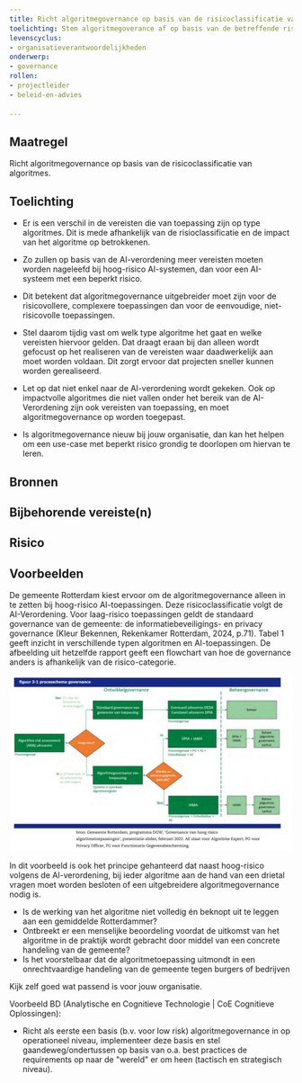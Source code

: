 ```yaml
---
title: Richt algoritmegovernance op basis van de risicoclassificatie van algoritmes. 
toelichting: Stem algoritmegoverance af op basis van de betreffende risicoclassifcatie van een algoritme. 
levenscyclus:
- organisatieverantwoordelijkheden
onderwerp:
- governance
rollen:
- projectleider
- beleid-en-advies

---
```


## Maatregel

 Richt algoritmegovernance op basis van de risicoclassificatie van algoritmes.

## Toelichting
- Er is een verschil in de vereisten die van toepassing zijn op type algoritmes. Dit is mede afhankelijk van de risioclassificatie en de impact van het algoritme op betrokkenen.
- Zo zullen op basis van de AI-verordening meer vereisten moeten worden nageleefd bij hoog-risico AI-systemen, dan voor een AI-systeem met een beperkt risico. 
- Dit betekent dat algoritmegovernance uitgebreider moet zijn voor de risicovollere, complexere toepassingen dan voor de eenvoudige, niet-risicovolle toepassingen.

- Stel daarom tijdig vast om welk type algoritme het gaat en welke vereisten hiervoor gelden. Dat draagt eraan bij dan alleen wordt gefocust op het realiseren van de vereisten waar daadwerkelijk aan moet worden voldaan. Dit zorgt ervoor dat projecten sneller kunnen worden gerealiseerd.
- Let op dat niet enkel naar de AI-verordening wordt gekeken. Ook op impactvolle algoritmes die niet vallen onder het bereik van de AI-Verordening zijn ook vereisten van toepassing, en moet algoritmegovernance op worden toegepast.
- Is algoritmegovernance nieuw bij jouw organisatie, dan kan het helpen om een use-case met beperkt risico grondig te doorlopen om hiervan te leren.

## Bronnen

<!-- Hier volgt een lijst met vereisten op basis van de in de metadata ingevulde vereiste -->

<!-- Let op! onderstaande regel met 'list_vereisten_on_maatregelen_page' niet weghalen! Deze maakt automatisch een lijst van bijbehorende verseisten op basis van de metadata  -->
<!-- list_vereisten_on_maatregelen_page -->

## Bijbehorende vereiste(n)

<!-- list_vereisten_on_maatregelen_page -->

## Risico 
<!-- vul hier het specifieke risico in dat kan worden gemitigeerd met behulp van deze maatregel -->

## Voorbeelden

De gemeente Rotterdam kiest ervoor om de algoritmegovernance alleen in te zetten bij hoog-risico AI-toepassingen. 
Deze risicoclassificatie volgt de AI-Verordening. Voor laag-risico toepassingen geldt de standaard governance van de gemeente: de informatiebeveiligings- en privacy governance (Kleur Bekennen, Rekenkamer Rotterdam, 2024, p.71). Tabel 1 geeft inzicht in verschillende typen algoritmen en AI-toepassingen. De afbeelding uit hetzelfde rapport geeft een flowchart van hoe de governance anders is afhankelijk van de risico-categorie. 

![Afbeelding](../afbeeldingen/rotterdam_risico_classificatie_governance.png)

In dit voorbeeld is ook het principe gehanteerd dat naast hoog-risico volgens de AI-verordening, bij ieder algoritme aan de hand van een drietal vragen moet worden besloten of een uitgebreidere algoritmegovernance nodig is.
* Is de werking van het algoritme niet volledig én beknopt uit te leggen aan een gemiddelde Rotterdammer?
* Ontbreekt er een menselijke beoordeling voordat de uitkomst van het algoritme in de praktijk wordt gebracht door middel van een concrete handeling van de gemeente?
* Is het voorstelbaar dat de algoritmetoepassing uitmondt in een onrechtvaardige handeling van de gemeente tegen burgers of bedrijven

Kijk zelf goed wat passend is voor jouw organisatie. 

Voorbeeld BD (Analytische en Cognitieve Technologie | CoE Cognitieve Oplossingen):
* Richt als eerste een basis (b.v. voor low risk) algoritmegovernance in op operationeel niveau, implementeer deze basis en stel gaandeweg/ondertussen op basis van o.a. best practices de requirements op naar de "wereld" er om heen (tactisch en strategisch niveau). 

